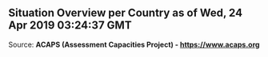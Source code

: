 ## Situation Overview per Country as of Wed, 24 Apr 2019 03:24:37 GMT

Source: **ACAPS (Assessment Capacities Project) - https://www.acaps.org**